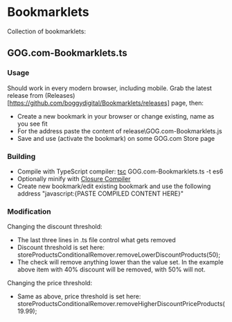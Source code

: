 # Bookmarklets
Collection of bookmarklets:

## GOG.com-Bookmarklets.ts

### Usage

Should work in every modern browser, including mobile. Grab the latest release from (Releases)[https://github.com/boggydigital/Bookmarklets/releases] page, then:

* Create a new bookmark in your browser or change existing, name as you see fit
* For the address paste the content of release\GOG.com-Bookmarklets.js
* Save and use (activate the bookmark) on some GOG.com Store page

### Building 

* Compile with TypeScript compiler: [tsc](http://www.typescriptlang.org) GOG.com-Bookmarklets.ts -t es6
* Optionally minify with [Closure Compiler](https://closure-compiler.appspot.com/home)
* Create new bookmark/edit existing bookmark and use the following address "javascript:{PASTE COMPILED CONTENT HERE}"

### Modification

Changing the discount threshold:
* The last three lines in .ts file control what gets removed
* Discount threshold is set here: storeProductsConditionalRemover.removeLowerDiscountProducts(50);
* The check will remove anything lower than the value set. In the example above item with 40% discount will be removed, with 50% will not.

Changing the price threshold:
* Same as above, price threshold is set here: storeProductsConditionalRemover.removeHigherDiscountPriceProducts(19.99);
